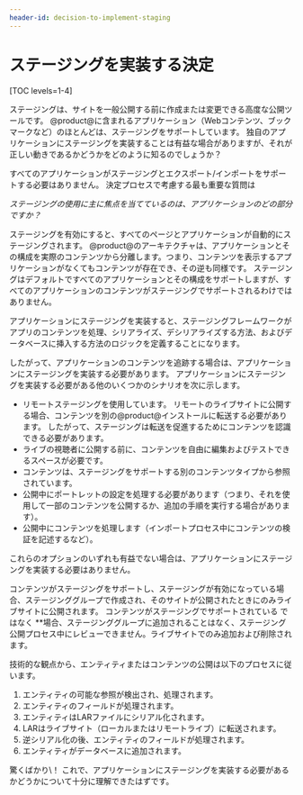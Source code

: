 ```yaml
---
header-id: decision-to-implement-staging
---
```


# ステージングを実装する決定

[TOC levels=1-4]

ステージングは、サイトを一般公開する前に作成または変更できる高度な公開ツールです。 @product@に含まれるアプリケーション（Webコンテンツ、ブックマークなど）のほとんどは、ステージングをサポートしています。 独自のアプリケーションにステージングを実装することは有益な場合がありますが、それが正しい動きであるかどうかをどのように知るのでしょうか？

すべてのアプリケーションがステージングとエクスポート/インポートをサポートする必要はありません。 決定プロセスで考慮する最も重要な質問は

*ステージングの使用に主に焦点を当てているのは、アプリケーションのどの部分ですか？*

ステージングを有効にすると、すべてのページとアプリケーションが自動的にステージングされます。 @product@のアーキテクチャは、アプリケーションとその構成を実際のコンテンツから分離します。つまり、コンテンツを表示するアプリケーションがなくてもコンテンツが存在でき、その逆も同様です。 ステージングはデフォルトですべてのアプリケーションとその構成をサポートしますが、すべてのアプリケーションのコンテンツがステージングでサポートされるわけではありません。

アプリケーションにステージングを実装すると、ステージングフレームワークがアプリのコンテンツを処理、シリアライズ、デシリアライズする方法、およびデータベースに挿入する方法のロジックを定義することになります。

したがって、アプリケーションのコンテンツを追跡する場合は、アプリケーションにステージングを実装する必要があります。 アプリケーションにステージングを実装する必要がある他のいくつかのシナリオを次に示します。

  - リモートステージングを使用しています。 リモートのライブサイトに公開する場合、コンテンツを別の@product@インストールに転送する必要があります。 したがって、ステージングは転送を促進するためにコンテンツを認識できる必要があります。
  - ライブの視聴者に公開する前に、コンテンツを自由に編集およびテストできるスペースが必要です。
  - コンテンツは、ステージングをサポートする別のコンテンツタイプから参照されています。
  - 公開中にポートレットの設定を処理する必要があります（つまり、それを使用して一部のコンテンツを公開するか、追加の手順を実行する場合があります）。
  - 公開中にコンテンツを処理します（インポートプロセス中にコンテンツの検証を記述するなど）。

これらのオプションのいずれも有益でない場合は、アプリケーションにステージングを実装する必要はありません。

コンテンツがステージングをサポートし、ステージングが有効になっている場合、ステージンググループで作成され、そのサイトが公開されたときにのみライブサイトに公開されます。 コンテンツがステージングでサポートされている</strong> ではなく **場合、ステージンググループに追加されることはなく、ステージング公開プロセス中にレビューできません。ライブサイトでのみ追加および削除されます。</p>

技術的な観点から、エンティティまたはコンテンツの公開は以下のプロセスに従います。

1.  エンティティの可能な参照が検出され、処理されます。
2.  エンティティのフィールドが処理されます。
3.  エンティティはLARファイルにシリアル化されます。
4.  LARはライブサイト（ローカルまたはリモートライブ）に転送されます。
5.  逆シリアル化の後、エンティティのフィールドが処理されます。
6.  エンティティがデータベースに追加されます。

驚くばかり\！ これで、アプリケーションにステージングを実装する必要があるかどうかについて十分に理解できたはずです。
